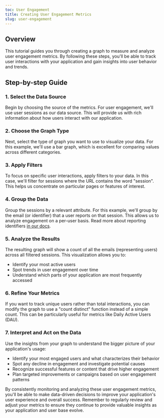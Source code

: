 ```yaml
---
toc: User Engagement
title: Creating User Engagement Metrics
slug: user-engagement
---
```


<EmbeddedVideo 
  src="https://www.youtube.com/embed/7BhzaEVqsS4"
  title="Metrics Tutorial: Measuring User Page Clicks"
  allow="accelerometer; clipboard-write; encrypted-media; gyroscope; picture-in-picture; web-share"
/>

## Overview

This tutorial guides you through creating a graph to measure and analyze user engagement metrics. By following these steps, you'll be able to track user interactions with your application and gain insights into user behavior and trends.

## Step-by-step Guide

### 1. Select the Data Source

Begin by choosing the source of the metrics. For user engagement, we'll use user sessions as our data source. This will provide us with rich information about how users interact with our application.

### 2. Choose the Graph Type

Next, select the type of graph you want to use to visualize your data. For this example, we'll use a bar graph, which is excellent for comparing values across different categories.

### 3. Apply Filters

To focus on specific user interactions, apply filters to your data. In this case, we'll filter for sessions where the URL contains the word "session". This helps us concentrate on particular pages or features of interest.

### 4. Group the Data

Group the sessions by a relevant attribute. For this example, we'll group by the email (or identifier) that a user reports on that session. This allows us to analyze engagement on a per-user basis. Read more about reporting identifiers [in our docs](../../../../getting-started/3_browser/7_replay-configuration/identifying-sessions.md).

### 5. Analyze the Results

The resulting graph will show a count of all the emails (representing users) across all filtered sessions. This visualization allows you to:

- Identify your most active users
- Spot trends in user engagement over time
- Understand which parts of your application are most frequently accessed

### 6. Refine Your Metrics

If you want to track unique users rather than total interactions, you can modify the graph to use a "count distinct" function instead of a simple count. This can be particularly useful for metrics like Daily Active Users (DAU).

### 7. Interpret and Act on the Data

Use the insights from your graph to understand the bigger picture of your application's usage:

- Identify your most engaged users and what characterizes their behavior
- Spot any decline in engagement and investigate potential causes
- Recognize successful features or content that drive higher engagement
- Plan targeted improvements or campaigns based on user engagement patterns

By consistently monitoring and analyzing these user engagement metrics, you'll be able to make data-driven decisions to improve your application's user experience and overall success. Remember to regularly review and adjust your metrics to ensure they continue to provide valuable insights as your application and user base evolve.